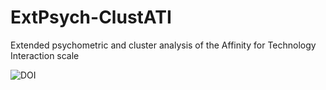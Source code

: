 # ExtPsych-ClustATI
Extended psychometric and cluster analysis of the Affinity for Technology Interaction scale

![DOI](https://zenodo.org/badge/DOI/10.5281/zenodo.3660541.svg)
